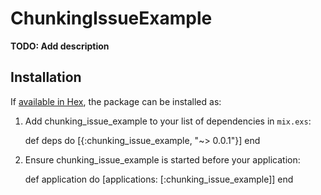 # ChunkingIssueExample

**TODO: Add description**

## Installation

If [available in Hex](https://hex.pm/docs/publish), the package can be installed as:

  1. Add chunking_issue_example to your list of dependencies in `mix.exs`:

        def deps do
          [{:chunking_issue_example, "~> 0.0.1"}]
        end

  2. Ensure chunking_issue_example is started before your application:

        def application do
          [applications: [:chunking_issue_example]]
        end

